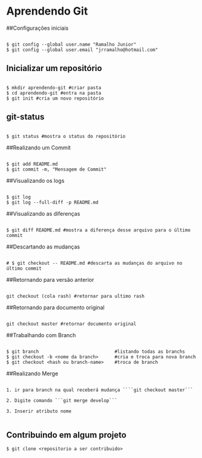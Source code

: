 # Aprendendo Git

##Configurações iniciais

```shell

$ git config --global user.name "Ramalho Junior"
$ git config --global user.email "jrramalho@hotmail.com" 

```

## Inicializar um repositório

```shell

$ mkdir aprendendo-git #criar pasta
$ cd aprendendo-git #entra na pasta
$ git init #cria um novo repositório

```
## git-status

```shell

$ git status #mostra o status do repositório

```

##Realizando um Commit

```shell

$ git add README.md
$ git commit -m, "Mensagem de Commit"

```


##Visualizando os logs

```shell

$ git log
$ git log --full-diff -p README.md

```

##Visualizando as diferenças

```shell

$ git diff README.md #mostra a diferença desse arquivo para o último commit

```

##Descartando as mudanças 

```shell

# $ git checkout -- README.md #descarta as mudanças do arquivo no último commit

```

##Retornando para versão anterior

```shell

git checkout (cola rash) #retornar para ultimo rash

```

##Retornando para documento original 

```shell

git checkout master #retornar documento original

```

##Trabalhando com Branch


```shell

$ git branch							#listando todas as branchs
$ git checkout -b <nome da branch>		#cria e troca para nova branch
$ git checkout <hash ou branch-name> 	#troca de branch

```

##Realizando Merge

```shell

1. ir para branch na qual receberá mudança ````git checkout master```

2. Digite comando ```git merge develop```

3. Inserir atributo nome


```

## Contribuindo em algum projeto

```shell
$ git clone <repositorio a ser contribuido>
```